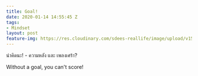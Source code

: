```yaml
---
title: Goal!
date: 2020-01-14 14:55:45 Z
tags:
- Mindset
layout: post
feature-img: https://res.cloudinary.com/sdees-reallife/image/upload/v1555658919/sample_feature_img.png
---
```


น่าคิดนะ! - ความหลัง และ เพลงเศร้า?

<i class="fa fa-child" style="color:plum"></i>

Without a goal, you can't score!
